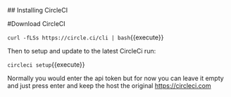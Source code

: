 ## Installing CircleCI

#Download CircleCI

`curl -fLSs https://circle.ci/cli | bash`{{execute}}

Then to setup and update to the latest CircleCi run: 

`circleci setup`{{execute}}

Normally you would enter the api token but for now you can leave it empty and just press enter and keep the host the original https://circleci.com
